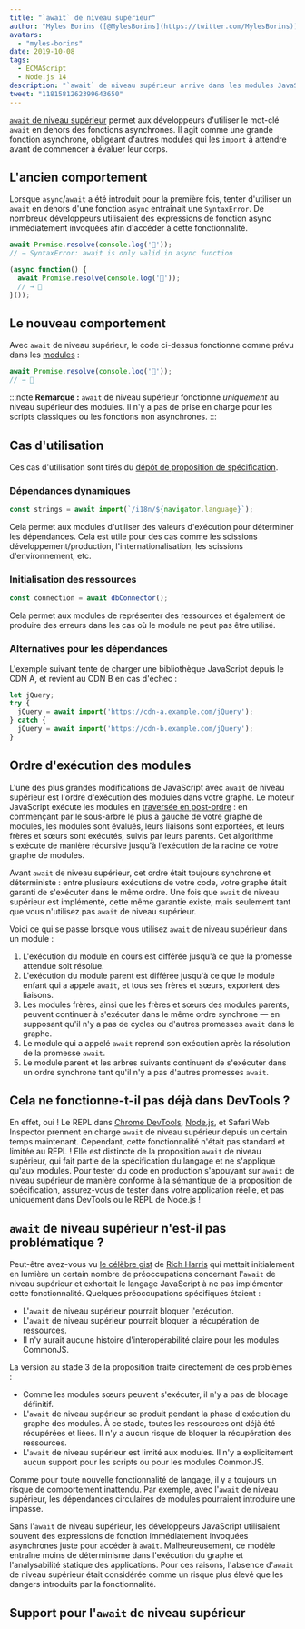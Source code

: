 ```yaml
---
title: "`await` de niveau supérieur"
author: "Myles Borins ([@MylesBorins](https://twitter.com/MylesBorins))"
avatars: 
  - "myles-borins"
date: 2019-10-08
tags: 
  - ECMAScript
  - Node.js 14
description: "`await` de niveau supérieur arrive dans les modules JavaScript ! Vous pourrez bientôt utiliser `await` sans avoir besoin d'être dans une fonction asynchrone."
tweet: "1181581262399643650"
---
```

[`await` de niveau supérieur](https://github.com/tc39/proposal-top-level-await) permet aux développeurs d'utiliser le mot-clé `await` en dehors des fonctions asynchrones. Il agit comme une grande fonction asynchrone, obligeant d'autres modules qui les `import` à attendre avant de commencer à évaluer leur corps.

<!--truncate-->
## L'ancien comportement

Lorsque `async`/`await` a été introduit pour la première fois, tenter d'utiliser un `await` en dehors d'une fonction `async` entraînait une `SyntaxError`. De nombreux développeurs utilisaient des expressions de fonction async immédiatement invoquées afin d'accéder à cette fonctionnalité.

```js
await Promise.resolve(console.log('🎉'));
// → SyntaxError: await is only valid in async function

(async function() {
  await Promise.resolve(console.log('🎉'));
  // → 🎉
}());
```

## Le nouveau comportement

Avec `await` de niveau supérieur, le code ci-dessus fonctionne comme prévu dans les [modules](/features/modules) :

```js
await Promise.resolve(console.log('🎉'));
// → 🎉
```

:::note
**Remarque :** `await` de niveau supérieur fonctionne _uniquement_ au niveau supérieur des modules. Il n'y a pas de prise en charge pour les scripts classiques ou les fonctions non asynchrones.
:::

## Cas d'utilisation

Ces cas d'utilisation sont tirés du [dépôt de proposition de spécification](https://github.com/tc39/proposal-top-level-await#use-cases).

### Dépendances dynamiques

```js
const strings = await import(`/i18n/${navigator.language}`);
```

Cela permet aux modules d'utiliser des valeurs d'exécution pour déterminer les dépendances. Cela est utile pour des cas comme les scissions développement/production, l'internationalisation, les scissions d'environnement, etc.

### Initialisation des ressources

```js
const connection = await dbConnector();
```

Cela permet aux modules de représenter des ressources et également de produire des erreurs dans les cas où le module ne peut pas être utilisé.

### Alternatives pour les dépendances

L'exemple suivant tente de charger une bibliothèque JavaScript depuis le CDN A, et revient au CDN B en cas d'échec :

```js
let jQuery;
try {
  jQuery = await import('https://cdn-a.example.com/jQuery');
} catch {
  jQuery = await import('https://cdn-b.example.com/jQuery');
}
```

## Ordre d'exécution des modules

L'une des plus grandes modifications de JavaScript avec `await` de niveau supérieur est l'ordre d'exécution des modules dans votre graphe. Le moteur JavaScript exécute les modules en [traversée en post-ordre](https://en.wikibooks.org/wiki/A-level_Computing/AQA/Paper_1/Fundamentals_of_algorithms/Tree_traversal#Post-order) : en commençant par le sous-arbre le plus à gauche de votre graphe de modules, les modules sont évalués, leurs liaisons sont exportées, et leurs frères et sœurs sont exécutés, suivis par leurs parents. Cet algorithme s'exécute de manière récursive jusqu'à l'exécution de la racine de votre graphe de modules.

Avant `await` de niveau supérieur, cet ordre était toujours synchrone et déterministe : entre plusieurs exécutions de votre code, votre graphe était garanti de s'exécuter dans le même ordre. Une fois que `await` de niveau supérieur est implémenté, cette même garantie existe, mais seulement tant que vous n'utilisez pas `await` de niveau supérieur.

Voici ce qui se passe lorsque vous utilisez `await` de niveau supérieur dans un module :

1. L'exécution du module en cours est différée jusqu'à ce que la promesse attendue soit résolue.
1. L'exécution du module parent est différée jusqu'à ce que le module enfant qui a appelé `await`, et tous ses frères et sœurs, exportent des liaisons.
1. Les modules frères, ainsi que les frères et sœurs des modules parents, peuvent continuer à s'exécuter dans le même ordre synchrone — en supposant qu'il n'y a pas de cycles ou d'autres promesses `await` dans le graphe.
1. Le module qui a appelé `await` reprend son exécution après la résolution de la promesse `await`.
1. Le module parent et les arbres suivants continuent de s'exécuter dans un ordre synchrone tant qu'il n'y a pas d'autres promesses `await`.

## Cela ne fonctionne-t-il pas déjà dans DevTools ?

En effet, oui ! Le REPL dans [Chrome DevTools](https://developers.google.com/web/updates/2017/08/devtools-release-notes#await), [Node.js](https://github.com/nodejs/node/issues/13209), et Safari Web Inspector prennent en charge `await` de niveau supérieur depuis un certain temps maintenant. Cependant, cette fonctionnalité n'était pas standard et limitée au REPL ! Elle est distincte de la proposition `await` de niveau supérieur, qui fait partie de la spécification du langage et ne s'applique qu'aux modules. Pour tester du code en production s'appuyant sur `await` de niveau supérieur de manière conforme à la sémantique de la proposition de spécification, assurez-vous de tester dans votre application réelle, et pas uniquement dans DevTools ou le REPL de Node.js !

## `await` de niveau supérieur n'est-il pas problématique ?

Peut-être avez-vous vu [le célèbre gist](https://gist.github.com/Rich-Harris/0b6f317657f5167663b493c722647221) de [Rich Harris](https://twitter.com/Rich_Harris) qui mettait initialement en lumière un certain nombre de préoccupations concernant l'`await` de niveau supérieur et exhortait le langage JavaScript à ne pas implémenter cette fonctionnalité. Quelques préoccupations spécifiques étaient :

- L'`await` de niveau supérieur pourrait bloquer l'exécution.
- L'`await` de niveau supérieur pourrait bloquer la récupération de ressources.
- Il n'y aurait aucune histoire d'interopérabilité claire pour les modules CommonJS.

La version au stade 3 de la proposition traite directement de ces problèmes :

- Comme les modules sœurs peuvent s'exécuter, il n'y a pas de blocage définitif.
- L'`await` de niveau supérieur se produit pendant la phase d'exécution du graphe des modules. À ce stade, toutes les ressources ont déjà été récupérées et liées. Il n'y a aucun risque de bloquer la récupération des ressources.
- L'`await` de niveau supérieur est limité aux modules. Il n'y a explicitement aucun support pour les scripts ou pour les modules CommonJS.

Comme pour toute nouvelle fonctionnalité de langage, il y a toujours un risque de comportement inattendu. Par exemple, avec l'`await` de niveau supérieur, les dépendances circulaires de modules pourraient introduire une impasse.

Sans l'`await` de niveau supérieur, les développeurs JavaScript utilisaient souvent des expressions de fonction immédiatement invoquées asynchrones juste pour accéder à `await`. Malheureusement, ce modèle entraîne moins de déterminisme dans l'exécution du graphe et l'analysabilité statique des applications. Pour ces raisons, l'absence d'`await` de niveau supérieur était considérée comme un risque plus élevé que les dangers introduits par la fonctionnalité.

## Support pour l'`await` de niveau supérieur

<feature-support chrome="89 https://bugs.chromium.org/p/v8/issues/detail?id=9344"
                 firefox="non https://bugzilla.mozilla.org/show_bug.cgi?id=1519100"
                 safari="15 https://bugs.webkit.org/show_bug.cgi?id=202484"
                 nodejs="14"
                 babel="non https://github.com/babel/proposals/issues/44"></feature-support>
